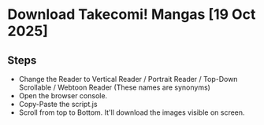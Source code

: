 # Download Takecomi! Mangas [19 Oct 2025]

## Steps
- Change the Reader to Vertical Reader / Portrait Reader / Top-Down Scrollable / Webtoon Reader (These names are synonyms)
- Open the browser console.
- Copy-Paste the script.js
- Scroll from top to Bottom. It'll download the images visible on screen.
